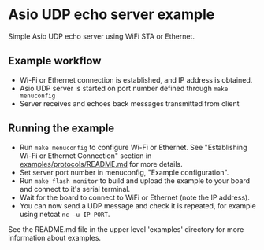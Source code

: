 # Asio UDP echo server example

Simple Asio UDP echo server using WiFi STA or Ethernet.

## Example workflow

- Wi-Fi or Ethernet connection is established, and IP address is obtained.
- Asio UDP server is started on port number defined through `make menuconfig`
- Server receives and echoes back messages transmitted from client

## Running the example

- Run `make menuconfig` to configure Wi-Fi or Ethernet. See "Establishing Wi-Fi or Ethernet Connection" section in [examples/protocols/README.md](../../README.md) for more details.
- Set server port number in menuconfig, "Example configuration".
- Run `make flash monitor` to build and upload the example to your board and connect to it's serial terminal.
- Wait for the board to connect to WiFi or Ethernet (note the IP address).
- You can now send a UDP message and check it is repeated, for example using netcat `nc -u IP PORT`.

See the README.md file in the upper level 'examples' directory for more information about examples.
